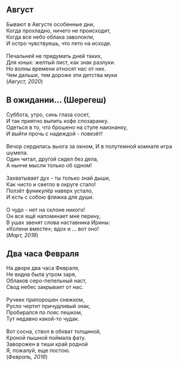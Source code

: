 ## Август
Бывают в Августе особенные дни,\
Когда прохладно,  ничего не происходит,\
Когда все небо облака заволокли,\
И остро чувствуешь, что лето на исходе.\
\
Печальней не придумать дней таких,\
Для юных: желтый лист, как знак разлуки.\
Но волны времени относят нас от них.\
Чем дальше, тем дороже эти детства муки\
                (*Август, 2020*)

## В ожидании... (Шерегеш)

Суббота, утро, синь глаза сосет,\
И так приятно выпить кофе спозаранку.\
Одеться в то, что брошено на стуле наизнанку,\
И выйти прочь с надеждой - повезёт!\
\
Вечор сердилась вьюга за окном,
И в полутемной комнате игра шумела.\
Один читал, другой сидел без дела,\
А нынче мысли только об одном!\
\
Захватывает дух - ты только знай дыши,\
Как чисто и светло в округе стало!\
Ползёт фуникулёр наверх устало,\
И есть с собою фляжка для души.\
\
О чудо - нет на склоне никого!\
Он все ещё напоминает мне перину,\
В ушах звенят слова наставника Ирины:\
«Колени вместе»; вдох и ... вот оно!\
                (*Март, 2019*)

## Два часа Февраля

На дворе два часа Февраля,\
Не видна была утром заря,\
Облаков серо-пепельный наст,\
Свод небес закрывает от нас.\
\
Ручеек припорошен снежком,\
Русло чертит причудливый знак,\
Пробирался по пояс пешком,\
Тут недавно какой-то чудак.\
\
Вот сосна, ствол в обхват толщиной,\
Кроной пышной поймала фату.\
Заворожен в тиши край родной\
Я, пожалуй, еще постою.\
                (*Февраль, 2016*)
